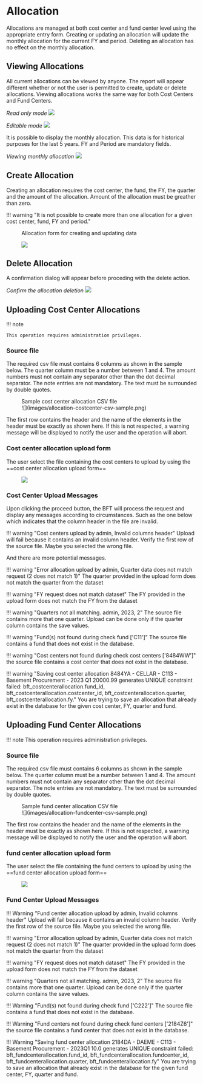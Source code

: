 # Allocation

Allocations are managed at both cost center and fund center level using the
appropriate entry form.  Creating or updating an allocation will update the monthly
allocation for the current FY and period.  Deleting an allocation
has no effect on the monthly allocation.

## Viewing Allocations

All current allocations can be viewed by anyone.  The report will appear different whether
or not the user is permitted to create, update or delete allocations. Viewing allocations
works the same way for both Cost Centers and Fund Centers.

*Read only mode*
![](images/allocation-view-read-only.png)

*Editable mode*
![](images/allocation-view.png)

It is possible to display the monthly allocation.  This data is for historical purposes for the last 5 years.
FY and Period are mandatory fields.

*Viewing monthly allocation*
![](images/allocation-monthly.png)

## Create Allocation

Creating an allocation requires the cost center, the fund, the FY, the quarter and
the amount of the allocation.  Amount of the allocation must be greather than zero.


!!! warning "It is not possible to create more than one allocation for a given cost center, fund, FY and period."

<figure markdown>
<figcaption>
Allocation form for creating and updating data
</figcaption>

![](images/allocation-form.png)
</figure>

## Delete Allocation

A confirmation dialog will appear before proceding with the delete action.


*Confirm the allocation deletion*
![](images/allocation-delete.png)

## Uploading Cost Center Allocations

!!! note

    This operation requires administration privileges.

### Source file

The required csv file must contains 6 columns as shown in the sample below.
The quarter column must be a number between 1 and 4. The amount numbers must not contain any separator other than the dot decimal separator. The note entries are not mandatory. The text must be surrounded by double quotes.

<figure markdown>
<figcaption>
Sample cost center allocation CSV file
</figcaption>
![](images/allocation-costcenter-csv-sample.png)
</figure>

The first row contains the header and the name of the elements in the header must be exactly as shown here. If this is not respected, a warning message will be displayed to notify the user and the operation will abort.

### Cost center allocation upload form

The user select the file containing the cost centers to upload by using the ==cost center allocation upload form==

<figure markdown>

![](images/allocation-costcenter-upload-form.png)
</figure>

### Cost Center Upload Messages

Upon clicking the proceed button, the BFT will process the request and display any messages according to circumstances. Such as the one below which indicates that the column header in the file are invalid.

!!! warning "Cost centers upload by admin, Invalid columns header"
    Upload will fail because it contains an invalid column header.  Verify the first row of the source file.  Maybe you selected the wrong file.

And there are more potential messages.

!!! warning "Error allocation upload by admin, Quarter data does not match request (2 does not match 1)"
    The quarter provided in the upload form does not match the quarter from the dataset

!!! warning "FY request does not match dataset"
    The FY provided in the upload form does not match the FY from the dataset

!!! warning "Quarters not all matching. admin, 2023, 2"
    The source file contains more that one quarter. Upload can be done only if the quarter column contains the save values.

!!! warning "Fund(s) not found during check fund ['C11']"
    The source file contains a fund that does not exist in the database.

!!! warning "Cost centers not found during check cost centers ['8484WW']"
    the source file contains a cost center that does not exist in the database.

!!! warning "Saving cost center allocation 8484YA - CELLAR - C113 - Basement Procurement - 2023 Q1 20000.99 generates UNIQUE constraint failed: bft_costcenterallocation.fund_id, bft_costcenterallocation.costcenter_id, bft_costcenterallocation.quarter, bft_costcenterallocation.fy."
    You are trying to save an allocation that already exist in the database for the given cost center, FY, quarter and fund.

## Uploading Fund Center Allocations

!!! note
    This operation requires administration privileges.

### Source file

The required csv file must contains 6 columns as shown in the sample below.
The quarter column must be a number between 1 and 4. The amount numbers must not contain any separator other than the dot decimal separator. The note entries are not mandatory. The text must be surrounded by double quotes.

<figure markdown>
<figcaption>
Sample fund center allocation CSV file
</figcaption>
![](images/allocation-fundcenter-csv-sample.png)
</figure>


The first row contains the header and the name of the elements in the header must be exactly as shown here. If this is not respected, a warning message will be displayed to notify the user and the operation will abort.

### fund center allocation upload form

The user select the file containing the fund centers to upload by using the ==fund center allocation upload form==

<figure markdown>

![](images/allocation-costcenter-upload-form.png)
</figure>

### Fund Center Upload Messages

!!! Warning "Fund center allocation upload by admin, Invalid columns header"
    Upload will fail because it contains an invalid column header.  Verify the first row of the source file.  Maybe you selected the wrong file.

!!! warning "Error allocation upload by admin, Quarter data does not match request (2 does not match 1)"
    The quarter provided in the upload form does not match the quarter from the dataset

!!! warning "FY request does not match dataset"
    The FY provided in the upload form does not match the FY from the dataset

!!! warning "Quarters not all matching. admin, 2023, 2"
    The source file contains more that one quarter.  Upload can be done only if the quarter column contains the save values.

!!! Warning "Fund(s) not found during check fund ['C222']"
    The source file contains a fund that does not exist in the database.

!!! Warning "Fund centers not found during check fund centers ['2184Z6']"
    the source file contains a fund center that does not exist in the database.

!!! Warning "Saving fund center allocation 2184DA - DAEME - C113 - Basement Procurement - 2023Q1 10.0 generates UNIQUE constraint failed: bft_fundcenterallocation.fund_id, bft_fundcenterallocation.fundcenter_id, bft_fundcenterallocation.quarter, bft_fundcenterallocation.fy"
    You are trying to save an allocation that already exist in the database for the given fund center, FY, quarter and fund.
